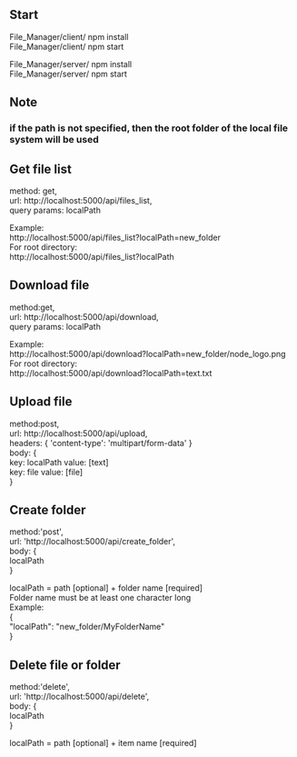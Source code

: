 ## Start
File_Manager/client/ npm install \
File_Manager/client/ npm start 

File_Manager/server/ npm install \
File_Manager/server/ npm start

## Note
### if the path is not specified, then the root folder of the local file system will be used

## Get file list
method: get, \
url: http://localhost:5000/api/files_list, \
query params: localPath

Example: \
http://localhost:5000/api/files_list?localPath=new_folder \
For root directory: \
http://localhost:5000/api/files_list?localPath


## Download file
method:get, \
url: http://localhost:5000/api/download, \
query params: localPath

Example: \
http://localhost:5000/api/download?localPath=new_folder/node_logo.png \
For root directory: \
http://localhost:5000/api/download?localPath=text.txt

## Upload file
method:post, \
url: http://localhost:5000/api/upload, \
headers: { 'content-type': 'multipart/form-data' } \
body: { \
key: localPath value: [text] \
key: file value: [file] \
}

## Create folder
method:'post', \
url: 'http://localhost:5000/api/create_folder', \
body: { \
localPath \
}

localPath = path [optional] + folder name [required] \
Folder name must be at least one character long  \
Example: \
{ \
"localPath": "new_folder/MyFolderName" \
} 

## Delete file or folder
method:'delete', \
url: 'http://localhost:5000/api/delete', \
body: { \
localPath \
}

localPath = path [optional] + item name [required]